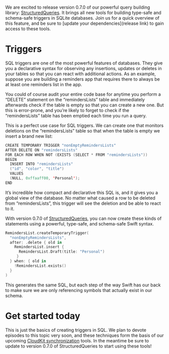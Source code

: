 We are excited to release version 0.7.0 of our powerful query building library: [StructuredQueries](http://github.com/pointfreeco/swift-structured-queries). It brings all new tools for building type-safe and schema-safe triggers in SQLite databases. Join us for a quick overview of this feature, and be sure to [update your dependencies](release link) to gain access to these tools.

# Triggers

SQL triggers are one of the most powerful features of databases. They give you a declarative syntax for observing any insertions, updates or deletes in your tables so that you can react with additional actions. As an example, suppose you are building a reminders app that requires there to always be at least one reminders list in the app.

You could of course audit your entire code base for anytime you perform a “DELETE” statement on the “remindersLists” table and immediately afterwards check if the table is empty so that you can create a new one. But this is error-prone, and you’re likely to forget to check if the “remindersLists” table has been emptied each time you run a query.

This is a perfect use case for SQL triggers. We can create one that monitors deletions on the “remindersLists” table so that when the table is empty we insert a brand new list:

```swift
CREATE TEMPORARY TRIGGER "nonEmptyRemindersLists"
AFTER DELETE ON "remindersLists"
FOR EACH ROW WHEN NOT (EXISTS (SELECT * FROM "remindersLists"))
BEGIN
  INSERT INTO "remindersLists"
  ("id", "color", "title")
  VALUES
  (NULL, 0xffaaff00, 'Personal');
END
```

It’s incredible how compact and declarative this SQL is, and it gives you a global view of the database. No matter what caused a row to be deleted from “remindersLists”, this trigger will see the deletion and be able to react to it.

With version 0.7.0 of [StructuredQueries](http://github.com/pointfreeco/swift-structured-queries), you can now create these kinds of statements using a powerful, type-safe, and schema-safe Swift syntax.

```swift
RemindersList.createTemporaryTrigger(
  "nonEmptyRemindersLists",
  after: .delete { old in
    RemindersList.insert { 
      RemindersList.Draft(title: "Personal") 
     }
  } when: { old in
    !RemindersList.exists()
  }
)
```

This generates the same SQL, but each step of the way Swift has our back to make sure we are only referencing symbols that actually exist in our schema.

# Get started today

This is just the basics of creating triggers in SQL. We plan to devote episodes to this topic very
soon, and these techniques form the basis of our upcoming [CloudKit synchronization] tools. In the 
meantime be sure to update to version 0.7.0 of StructuredQueries to start using these tools!

[CloudKit Synchronization]: /blog/posts/175-upcoming-live-stream-a-vision-for-modern-persistence
